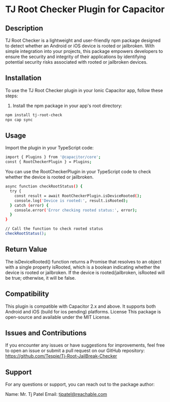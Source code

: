 # TJ Root Checker Plugin for Capacitor

## Description

TJ Root Checker is a lightweight and user-friendly npm package designed to detect whether an Android or iOS device is rooted or jailbroken. With simple integration into your projects, this package empowers developers to ensure the security and integrity of their applications by identifying potential security risks associated with rooted or jailbroken devices.

## Installation

To use the TJ Root Checker plugin in your Ionic Capacitor app, follow these steps:

1. Install the npm package in your app's root directory:

```bash
npm install tj-root-check
npx cap sync
```

## Usage

Import the plugin in your TypeScript code:

```bash
import { Plugins } from '@capacitor/core';
const { RootCheckerPlugin } = Plugins;
```

You can use the RootCheckerPlugin in your TypeScript code to check whether the device is rooted or jailbroken.

```bash
async function checkRootStatus() {
  try {
    const result = await RootCheckerPlugin.isDeviceRooted();
    console.log('Device is rooted:', result.isRooted);
  } catch (error) {
    console.error('Error checking rooted status:', error);
  }
}

// Call the function to check rooted status
checkRootStatus();
```

## Return Value

The isDeviceRooted() function returns a Promise that resolves to an object with a single property isRooted, which is a boolean indicating whether the device is rooted or jailbroken. If the device is rooted/jailbroken, isRooted will be true; otherwise, it will be false.

## Compatibility

This plugin is compatible with Capacitor 2.x and above.
It supports both Android and iOS (build for ios pending) platforms.
License
This package is open-source and available under the MIT License.

## Issues and Contributions

If you encounter any issues or have suggestions for improvements, feel free to open an issue or submit a pull request on our GitHub repository: https://github.com/Tespie/Tj-Root-JailBreak-Checker

## Support

For any questions or support, you can reach out to the package author:

Name: Mr. Tj Patel
Email: tjpatel@reachable.com

